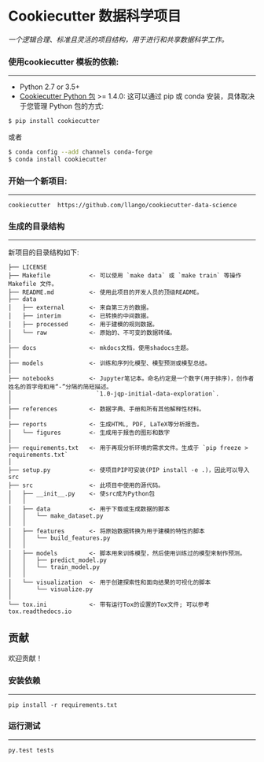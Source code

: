 # Cookiecutter 数据科学项目

_一个逻辑合理、标准且灵活的项目结构，用于进行和共享数据科学工作。_

### 使用cookiecutter 模板的依赖:
-----------
 - Python 2.7 or 3.5+
 - [Cookiecutter Python 包](http://cookiecutter.readthedocs.org/en/latest/installation.html) >= 1.4.0: 这可以通过 pip 或 conda 安装，具体取决于您管理 Python 包的方式:

``` bash
$ pip install cookiecutter
```

或者

``` bash
$ conda config --add channels conda-forge
$ conda install cookiecutter
```


### 开始一个新项目:
------------

    cookiecutter  https://github.com/llango/cookiecutter-data-science



### 生成的目录结构
------------

新项目的目录结构如下: 

```
├── LICENSE
├── Makefile           <- 可以使用 `make data` 或 `make train` 等操作Makefile 文件。
├── README.md          <- 使用此项目的开发人员的顶级README。
├── data
│   ├── external       <- 来自第三方的数据。
│   ├── interim        <- 已转换的中间数据。
│   ├── processed      <- 用于建模的规则数据。
│   └── raw            <- 原始的、不可变的数据转储。
│
├── docs               <- mkdocs文档，使用shadocs主题。
│
├── models             <- 训练和序列化模型、模型预测或模型总结。
│
├── notebooks          <- Jupyter笔记本。命名约定是一个数字(用于排序)，创作者姓名的首字母和用“-”分隔的简短描述。 
│                        `1.0-jqp-initial-data-exploration`.
│
├── references         <- 数据字典、手册和所有其他解释性材料。
│
├── reports            <- 生成HTML, PDF, LaTeX等分析报告。
│   └── figures        <- 生成用于报告的图形和数字
│
├── requirements.txt   <- 用于再现分析环境的需求文件。生成于 `pip freeze > requirements.txt`
│
├── setup.py           <- 使项目PIP可安装(PIP install -e .)，因此可以导入src
├── src                <- 此项目中使用的源代码。
│   ├── __init__.py    <- 使src成为Python包
│   │
│   ├── data           <- 用于下载或生成数据的脚本
│   │   └── make_dataset.py
│   │
│   ├── features       <- 将原始数据转换为用于建模的特性的脚本
│   │   └── build_features.py
│   │
│   ├── models         <- 脚本用来训练模型，然后使用训练过的模型来制作预测。
│   │   ├── predict_model.py
│   │   └── train_model.py
│   │
│   └── visualization  <- 用于创建探索性和面向结果的可视化的脚本
│       └── visualize.py
│
└── tox.ini            <- 带有运行Tox的设置的Tox文件; 可以参考 tox.readthedocs.io
```

## 贡献

欢迎贡献！

### 安装依赖
------------

    pip install -r requirements.txt

### 运行测试
------------

    py.test tests

